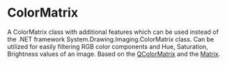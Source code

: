 # ColorMatrix

A ColorMatrix class with additional features which can be used instead of the .NET framework System.Drawing.Imaging.ColorMatrix class. Can be utilized for easily filtering RGB color components and Hue, Saturation, Brightness values of an image. Based on the [QColorMatrix](http://www.codeguru.com/cpp/g-m/gdi/gdi/article.php/c3667/Playing-with-ColorMatrix.htm) and the [Matrix](https://github.com/rajithaw/Matrix).
